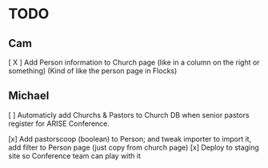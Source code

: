 TODO
====

Cam
---

[ X ] Add Person information to Church page (like in a column on the right or something) (Kind of like the person page in Flocks)

Michael
-------

[ ] Automaticly add Churchs & Pastors to Church DB when senior pastors register for ARISE Conference.

[x] Add pastorscoop (boolean) to Person; and tweak importer to import it, add filter to Person page (just copy from church page)
[x] Deploy to staging site so Conference team can play with it


